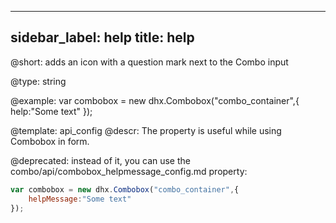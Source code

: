 
---
sidebar_label: help
title: help
---          

@short: 
adds an icon with a question mark next to the Combo input


@type: string

@example: 
var combobox = new dhx.Combobox("combo_container",{
	help:"Some text"
});


@template:	api_config
@descr: 
The property is useful while using Combobox in form.


@deprecated: instead of it, you can use the combo/api/combobox_helpmessage_config.md property:

~~~js
var combobox = new dhx.Combobox("combo_container",{
	helpMessage:"Some text"
});
~~~